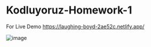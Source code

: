 # Kodluyoruz-Homework-1

For Live Demo https://laughing-boyd-2ae52c.netlify.app/

![image](https://user-images.githubusercontent.com/83983761/134554821-f60c3151-d465-4c6f-89d5-422460f79f62.png)
